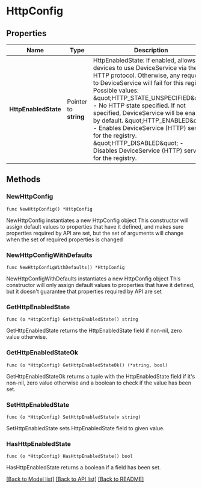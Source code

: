 # HttpConfig

## Properties

Name | Type | Description | Notes
------------ | ------------- | ------------- | -------------
**HttpEnabledState** | Pointer to **string** | HttpEnabledState: If enabled, allows devices to use DeviceService via the HTTP protocol. Otherwise, any requests to DeviceService will fail for this registry.  Possible values:   \&quot;HTTP_STATE_UNSPECIFIED\&quot; - No HTTP state specified. If not specified, DeviceService will be enabled by default.   \&quot;HTTP_ENABLED\&quot; - Enables DeviceService (HTTP) service for the registry.   \&quot;HTTP_DISABLED\&quot; - Disables DeviceService (HTTP) service for the registry. | [optional] 

## Methods

### NewHttpConfig

`func NewHttpConfig() *HttpConfig`

NewHttpConfig instantiates a new HttpConfig object
This constructor will assign default values to properties that have it defined,
and makes sure properties required by API are set, but the set of arguments
will change when the set of required properties is changed

### NewHttpConfigWithDefaults

`func NewHttpConfigWithDefaults() *HttpConfig`

NewHttpConfigWithDefaults instantiates a new HttpConfig object
This constructor will only assign default values to properties that have it defined,
but it doesn't guarantee that properties required by API are set

### GetHttpEnabledState

`func (o *HttpConfig) GetHttpEnabledState() string`

GetHttpEnabledState returns the HttpEnabledState field if non-nil, zero value otherwise.

### GetHttpEnabledStateOk

`func (o *HttpConfig) GetHttpEnabledStateOk() (*string, bool)`

GetHttpEnabledStateOk returns a tuple with the HttpEnabledState field if it's non-nil, zero value otherwise
and a boolean to check if the value has been set.

### SetHttpEnabledState

`func (o *HttpConfig) SetHttpEnabledState(v string)`

SetHttpEnabledState sets HttpEnabledState field to given value.

### HasHttpEnabledState

`func (o *HttpConfig) HasHttpEnabledState() bool`

HasHttpEnabledState returns a boolean if a field has been set.


[[Back to Model list]](../README.md#documentation-for-models) [[Back to API list]](../README.md#documentation-for-api-endpoints) [[Back to README]](../README.md)


